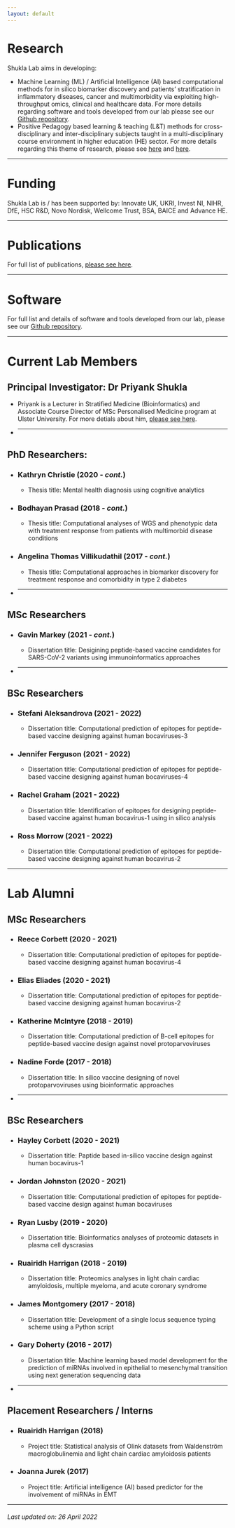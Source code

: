 ```yaml
---
layout: default
---
```


# Research
Shukla Lab aims in developing:
* Machine Learning (ML) / Artificial Intelligence (AI) based computational methods for in silico biomarker discovery and patients’ stratification in inflammatory diseases, cancer and multimorbidity via exploiting high-throughput omics, clinical and healthcare data. For more details regarding software and tools developed from our lab please see our [Github repository](https://github.com/ShuklaLab).
* Positive Pedagogy based learning & teaching (L&T) methods for cross-disciplinary and inter-disciplinary subjects taught in a multi-disciplinary course environment in higher education (HE) sector. For more details regarding this theme of research, please see [here](https://www.advance-he.ac.uk/knowledge-hub/intervention-through-teaching-and-learning-practice-addressing-stress-and-anxiety) and [here](https://ciernetwork.wordpress.com/).

* * *

# Funding
Shukla Lab is / has been supported by: Innovate UK, UKRI, Invest NI, NIHR, DfE, HSC R&D, Novo Nordisk, Wellcome Trust, BSA, BAICE and Advance HE.

* * *

# Publications
For full list of publications, [please see here](https://pure.ulster.ac.uk/en/persons/priyank-shukla/publications/).

* * *

# Software
For full list and details of software and tools developed from our lab, please see our [Github repository](https://github.com/ShuklaLab).

* * *

# Current Lab Members

## Principal Investigator: Dr Priyank Shukla
- Priyank is a Lecturer in Stratified Medicine (Bioinformatics) and Associate Course Director of MSc Personalised Medicine program at Ulster University. For more detials about him, [please see here](https://pure.ulster.ac.uk/en/persons/priyank-shukla).

- * * *

## PhD Researchers:
- ### Kathryn Christie (2020 - _cont._)
  - Thesis title: Mental health diagnosis using cognitive analytics
- ### Bodhayan Prasad (2018 - _cont._)
  - Thesis title: Computational analyses of WGS and phenotypic data with treatment response from patients with multimorbid disease conditions
- ### Angelina Thomas Villikudathil (2017 - _cont._)
  - Thesis title: Computational approaches in biomarker discovery for treatment response and comorbidity in type 2 diabetes

- * * *

## MSc Researchers
- ### Gavin Markey (2021 - _cont._)
  - Dissertation title: Desigining peptide-based vaccine candidates for SARS-CoV-2 variants using immunoinformatics approaches

- * * *

## BSc Researchers
- ### Stefani Aleksandrova (2021 - 2022)
  - Dissertation title: Computational prediction of epitopes for peptide-based vaccine designing against human bocaviruses-3
- ### Jennifer Ferguson (2021 - 2022)
  - Dissertation title: Computational prediction of epitopes for peptide-based vaccine designing against human bocaviruses-4
- ### Rachel Graham (2021 - 2022)
  - Dissertation title: Identification of epitopes for designing peptide-based vaccine against human bocavirus-1 using in silico analysis
- ### Ross Morrow (2021 - 2022)
  - Dissertation title: Computational prediction of epitopes for peptide-based vaccine designing against human bocavirus-2

* * *

# Lab Alumni

## MSc Researchers
- ### Reece Corbett (2020 - 2021)
  - Dissertation title: Computational prediction of epitopes for peptide-based vaccine designing against human bocavirus-4
- ### Elias Eliades (2020 - 2021)
  - Dissertation title: Computational prediction of epitopes for peptide-based vaccine designing against human bocavirus-2
- ### Katherine McIntyre (2018 - 2019)
  - Dissertation title: Computational prediction of B-cell epitopes for peptide-based vaccine design against novel protoparvoviruses
- ### Nadine Forde (2017 - 2018)
  - Dissertation title: In silico vaccine designing of novel protoparvoviruses using bioinformatic approaches

- * * *

## BSc Researchers
- ### Hayley Corbett (2020 - 2021)
  - Dissertation title: Paptide based in-silico vaccine design against human bocavirus-1
- ### Jordan Johnston (2020 - 2021)
  - Dissertation title: Computational prediction of epitopes for peptide-based vaccine design against human bocaviruses
- ### Ryan Lusby (2019 - 2020)
  - Dissertation title: Bioinformatics analyses of proteomic datasets in plasma cell dyscrasias
- ### Ruairidh Harrigan (2018 - 2019)
  - Dissertation title: Proteomics analyses in light chain cardiac amyloidosis, multiple myeloma, and acute coronary syndrome
- ### James Montgomery (2017 - 2018)
  - Dissertation title: Development of a single locus sequence typing scheme using a Python script
- ### Gary Doherty (2016 - 2017)
  - Dissertation title: Machine learning based model development for the prediction of miRNAs involved in epithelial to mesenchymal transition using next generation sequencing data

- * * *

## Placement Researchers / Interns
- ### Ruairidh Harrigan (2018)
  - Project title: Statistical analysis of Olink datasets from Waldenström macroglobulinemia and light chain cardiac amyloidosis patients
- ### Joanna Jurek (2017)
  - Project title: Artificial intelligence (AI) based predictor for the involvement of miRNAs in EMT

* * *

###### _Last updated on: 26 April 2022_

